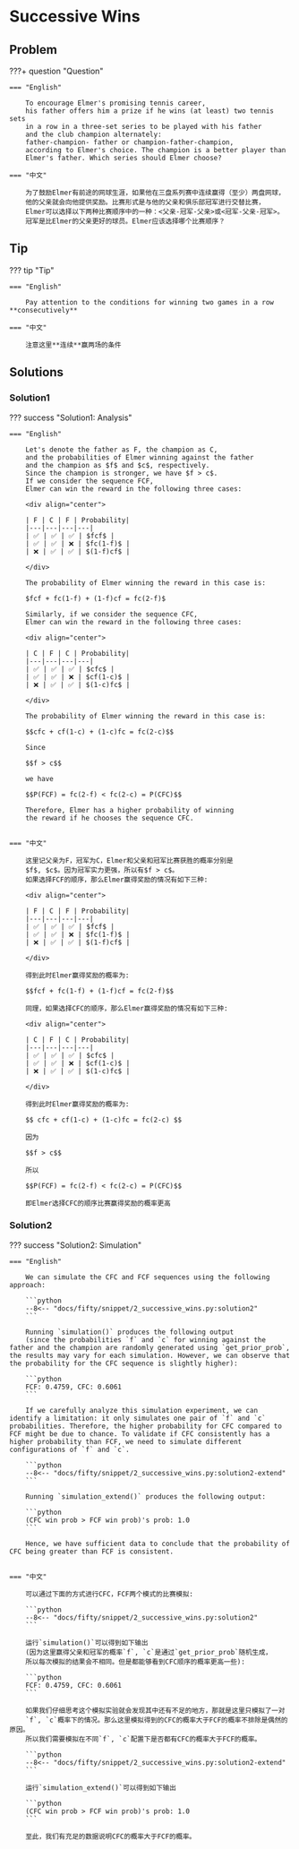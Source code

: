 # Successive Wins

## Problem

???+ question "Question"

    === "English"

        To encourage Elmer's promising tennis career, 
        his father offers him a prize if he wins (at least) two tennis sets 
        in a row in a three-set series to be played with his father 
        and the club champion alternately: 
        father-champion- father or champion-father-champion, 
        according to Elmer's choice. The champion is a better player than 
        Elmer's father. Which series should Elmer choose?

    === "中文"

        为了鼓励Elmer有前途的网球生涯，如果他在三盘系列赛中连续赢得（至少）两盘网球，
        他的父亲就会向他提供奖励。比赛形式是与他的父亲和俱乐部冠军进行交替比赛，
        Elmer可以选择以下两种比赛顺序中的一种：<父亲-冠军-父亲>或<冠军-父亲-冠军>。 
        冠军是比Elmer的父亲更好的球员。Elmer应该选择哪个比赛顺序？


## Tip

??? tip "Tip"

    === "English"

        Pay attention to the conditions for winning two games in a row **consecutively**

    === "中文"

        注意这里**连续**赢两场的条件


## Solutions

### Solution1

??? success "Solution1: Analysis"

    === "English"
            
        Let's denote the father as F, the champion as C, 
        and the probabilities of Elmer winning against the father 
        and the champion as $f$ and $c$, respectively. 
        Since the champion is stronger, we have $f > c$.
        If we consider the sequence FCF, 
        Elmer can win the reward in the following three cases:
    
        <div align="center">
    
        | F | C | F | Probability|
        |---|---|---|---|
        | ✅ | ✅ | ✅ | $fcf$ |
        | ✅ | ✅ | ❌ | $fc(1-f)$ |
        | ❌ | ✅ | ✅ | $(1-f)cf$ |
    
        </div>
    
        The probability of Elmer winning the reward in this case is:
    
        $fcf + fc(1-f) + (1-f)cf = fc(2-f)$
    
        Similarly, if we consider the sequence CFC, 
        Elmer can win the reward in the following three cases:
    
        <div align="center">
    
        | C | F | C | Probability|
        |---|---|---|---|
        | ✅ | ✅ | ✅ | $cfc$ |
        | ✅ | ✅ | ❌ | $cf(1-c)$ |
        | ❌ | ✅ | ✅ | $(1-c)fc$ |
    
        </div>
    
        The probability of Elmer winning the reward in this case is:
    
        $$cfc + cf(1-c) + (1-c)fc = fc(2-c)$$
            
        Since
    
        $$f > c$$
            
        we have
    
        $$P(FCF) = fc(2-f) < fc(2-c) = P(CFC)$$
    
        Therefore, Elmer has a higher probability of winning 
        the reward if he chooses the sequence CFC.


    === "中文"
        
        这里记父亲为F，冠军为C，Elmer和父亲和冠军比赛获胜的概率分别是
        $f$, $c$。因为冠军实力更强，所以有$f > c$。
        如果选择FCF的顺序，那么Elmer赢得奖励的情况有如下三种:

        <div align="center">

        | F | C | F | Probability|
        |---|---|---|---|
        | ✅ | ✅ | ✅ | $fcf$ |
        | ✅ | ✅ | ❌ | $fc(1-f)$ |
        | ❌ | ✅ | ✅ | $(1-f)cf$ |

        </div>

        得到此时Elmer赢得奖励的概率为:

        $$fcf + fc(1-f) + (1-f)cf = fc(2-f)$$

        同理，如果选择CFC的顺序，那么Elmer赢得奖励的情况有如下三种:

        <div align="center">

        | C | F | C | Probability|
        |---|---|---|---|
        | ✅ | ✅ | ✅ | $cfc$ |
        | ✅ | ✅ | ❌ | $cf(1-c)$ |
        | ❌ | ✅ | ✅ | $(1-c)fc$ |

        </div>

        得到此时Elmer赢得奖励的概率为:

        $$ cfc + cf(1-c) + (1-c)fc = fc(2-c) $$
        
        因为

        $$f > c$$
        
        所以

        $$P(FCF) = fc(2-f) < fc(2-c) = P(CFC)$$

        即Elmer选择CFC的顺序比赛赢得奖励的概率更高


### Solution2


??? success "Solution2: Simulation"
        
    === "English"
        
        We can simulate the CFC and FCF sequences using the following approach:
        
        ```python
        --8<-- "docs/fifty/snippet/2_successive_wins.py:solution2"
        ```
        
        Running `simulation()` produces the following output
        (since the probabilities `f` and `c` for winning against the father and the champion are randomly generated using `get_prior_prob`, the results may vary for each simulation. However, we can observe that the probability for the CFC sequence is slightly higher):
        
        ```python
        FCF: 0.4759, CFC: 0.6061
        ```
        
        If we carefully analyze this simulation experiment, we can identify a limitation: it only simulates one pair of `f` and `c` probabilities. Therefore, the higher probability for CFC compared to FCF might be due to chance. To validate if CFC consistently has a higher probability than FCF, we need to simulate different configurations of `f` and `c`.
        
        ```python
        --8<-- "docs/fifty/snippet/2_successive_wins.py:solution2-extend"
        ```
        
        Running `simulation_extend()` produces the following output:
        
        ```python
        (CFC win prob > FCF win prob)'s prob: 1.0
        ```
        
        Hence, we have sufficient data to conclude that the probability of CFC being greater than FCF is consistent.


    === "中文"

        可以通过下面的方式进行CFC，FCF两个模式的比赛模拟:

        ```python
        --8<-- "docs/fifty/snippet/2_successive_wins.py:solution2"
        ```
        
        运行`simulation()`可以得到如下输出
        (因为这里赢得父亲和冠军的概率`f`, `c`是通过`get_prior_prob`随机生成，
        所以每次模拟的结果会不相同。但是都能够看到CFC顺序的概率更高一些):
        
        ```python
        FCF: 0.4759, CFC: 0.6061
        ```
        
        如果我们仔细思考这个模拟实验就会发现其中还有不足的地方，那就是这里只模拟了一对
        `f`, `c`概率下的情况。那么这里模拟得到的CFC的概率大于FCF的概率不排除是偶然的原因。
        所以我们需要模拟在不同`f`, `c`配置下是否都有CFC的概率大于FCF的概率。

        ```python
        --8<-- "docs/fifty/snippet/2_successive_wins.py:solution2-extend"
        ```

        运行`simulation_extend()`可以得到如下输出

        ```python
        (CFC win prob > FCF win prob)'s prob: 1.0
        ```
        
        至此，我们有充足的数据说明CFC的概率大于FCF的概率。

